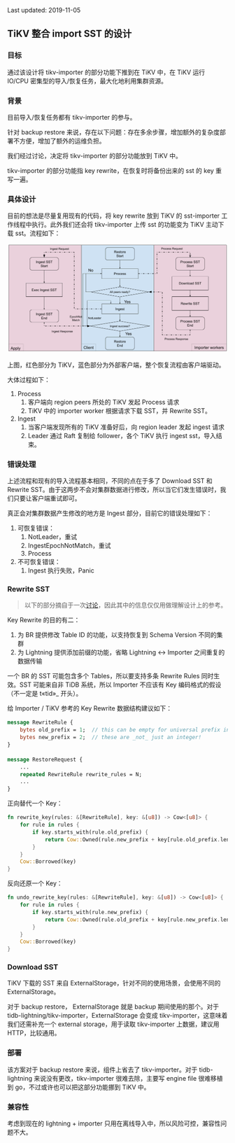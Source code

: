 Last updated: 2019-11-05

## TiKV 整合 import SST 的设计

### 目标

通过该设计将 tikv-importer 的部分功能下推到在 TiKV 中，在 TiKV 运行 IO/CPU 密集型的导入/恢复任务，最大化地利用集群资源。

### 背景

目前导入/恢复任务都有 tikv-importer 的参与。

针对 backup restore 来说，存在以下问题：存在多余步骤，增加额外的复杂度部署不方便，增加了额外的运维负担。

我们经过讨论，决定将 tikv-importer 的部分功能放到 TiKV 中。

tikv-importer 的部分功能指 key rewrite，在恢复时将备份出来的 sst 的 key 重写一遍。

### 具体设计

目前的想法是尽量复用现有的代码，将 key rewrite 放到 TiKV 的 sst-importer 工作线程中执行。此外我们还会将 tikv-importer 上传 sst 的功能变为 TiKV 主动下载 sst。流程如下：

![img](../resources/download-sst-digram.jpg)

上图，红色部分为 TiKV，蓝色部分为外部客户端，整个恢复流程由客户端驱动。

大体过程如下：

1. Process
   1. 客户端向 region peers 所处的 TiKV 发起 Process 请求
   2. TiKV 中的 importer worker 根据请求下载 SST，并 Rewrite SST。
2. Ingest
   1. 当客户端发现所有的 TiKV 准备好后，向 region leader 发起 ingest 请求
   2. Leader 通过 Raft 复制给 follower，各个 TiKV 执行 ingest sst，导入结束。

### 错误处理

上述流程和现有的导入流程基本相同，不同的点在于多了 Download SST 和 Rewrite SST。由于这两步不会对集群数据进行修改，所以当它们发生错误时，我们只要让客户端重试即可。

真正会对集群数据产生修改的地方是 Ingest 部分，目前它的错误处理如下：

1. 可恢复错误：
   1. NotLeader，重试
   2.  IngestEpochNotMatch，重试
   3.  Process
2. 不可恢复错误：
   1. Ingest 执行失败，Panic

### Rewrite SST

> 以下的部分摘自于一次[讨论](./2019-09-09-BR-key-rewrite-disscussion.md)，因此其中的信息仅仅用做理解设计上的参考。

Key Rewrite 的目的有二：

1. 为 BR 提供修改 Table ID 的功能，以支持恢复到 Schema Version 不同的集群
2. 为 Lightning 提供添加前缀的功能，省略 Lightning ↔ Importer 之间重复的数据传输

一个 BR 的 SST 可能包含多个 Tables，所以要支持多条 Rewrite Rules 同时生效。SST 可能来自非 TiDB 系统，所以 Importer 不应该有 Key 编码格式的假设（不一定是 t«tid»_ 开头）。

给 Importer / TiKV 参考的 Key Rewrite 数据结构建议如下：

```protobuf
message RewriteRule {
	bytes old_prefix = 1;  // this can be empty for universal prefix insertion!
	bytes new_prefix = 2;  // these are _not_ just an integer!
}

message RestoreRequest {
	...
	repeated RewriteRule rewrite_rules = N;
	...
}
```

正向替代一个 Key：
```rust
fn rewrite_key(rules: &[RewriteRule], key: &[u8]) -> Cow<[u8]> {
    for rule in rules {
        if key.starts_with(rule.old_prefix) {
            return Cow::Owned(rule.new_prefix + key[rule.old_prefix.len()..])
        }
    }
    Cow::Borrowed(key)
}
```

反向还原一个 Key：
```rust
fn undo_rewrite_key(rules: &[RewriteRule], key: &[u8]) -> Cow<[u8]> {
    for rule in rules {
        if key.starts_with(rule.new_prefix) {
            return Cow::Owned(rule.old_prefix + key[rule.new_prefix.len()..])
        }
    }
    Cow::Borrowed(key)
}
```

### Download SST
TiKV 下载的 SST 来自 ExternalStorage，针对不同的使用场景，会使用不同的 ExternalStorage。

对于 backup restore， ExternalStorage 就是 backup 期间使用的那个。对于 tidb-lightning/tikv-importer，ExternalStorage 会变成 tikv-importer，这意味着我们还需补充一个 external storage，用于读取 tikv-importer 上数据，建议用 HTTP，比较通用。

### 部署

该方案对于 backup restore 来说，组件上省去了 tikv-importer。对于 tidb-lightning 来说没有更改，tikv-importer 很难去除，主要写 engine file 很难移植到 go，不过或许也可以把这部分功能挪到 TiKV 中。 

### 兼容性
考虑到现在的 lightning + importer 只用在离线导入中，所以风险可控，兼容性问题不大。